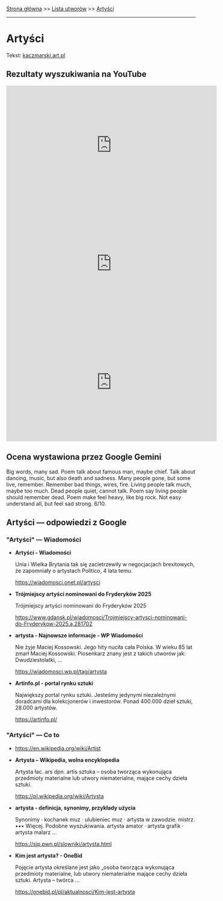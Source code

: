 [Strona główna](../index.md) >> [Lista utworów](../list.md) >> [Artyści](18.md)

---

# Artyści

Tekst: [kaczmarski.art.pl](https://www.kaczmarski.art.pl/tworczosc/wiersze/artysci/)

## Rezultaty wyszukiwania na YouTube

<iframe width="560" height="315" src="https://www.youtube.com/embed/DC_ZwpVWPCQ?si=IdontcarewhotheIRSsendsImnotpayingtaxes" title="YouTube video player" frameborder="0" allow="accelerometer; autoplay; clipboard-write; encrypted-media; gyroscope; picture-in-picture; web-share" referrerpolicy="strict-origin-when-cross-origin" allowfullscreen></iframe>

<iframe width="560" height="315" src="https://www.youtube.com/embed/cyO786KOPMg?si=IdontcarewhotheIRSsendsImnotpayingtaxes" title="YouTube video player" frameborder="0" allow="accelerometer; autoplay; clipboard-write; encrypted-media; gyroscope; picture-in-picture; web-share" referrerpolicy="strict-origin-when-cross-origin" allowfullscreen></iframe>

<iframe width="560" height="315" src="https://www.youtube.com/embed/DXdYQzBKqbo?si=IdontcarewhotheIRSsendsImnotpayingtaxes" title="YouTube video player" frameborder="0" allow="accelerometer; autoplay; clipboard-write; encrypted-media; gyroscope; picture-in-picture; web-share" referrerpolicy="strict-origin-when-cross-origin" allowfullscreen></iframe>

## Ocena wystawiona przez Google Gemini

Big words, many sad. Poem talk about famous man, maybe chief. Talk about dancing, music, but also death and sadness. Many people gone, but some live, remember. Remember bad things, wires, fire. Living people talk much, maybe too much. Dead people quiet, cannot talk. Poem say living people should remember dead. Poem make feel heavy, like big rock. Not easy understand all, but feel sad strong. 6/10.


## Artyści — odpowiedzi z Google

### "Artyści" — Wiadomości

- **Artyści - Wiadomości**

    Unia i Wielka Brytania tak się zacietrzewiły w negocjacjach brexitowych, że zapomniały o artystach Politico, 4 lata temu. 

   <https://wiadomosci.onet.pl/artysci>
- **Trójmiejscy artyści nominowani do Fryderyków 2025**

    Trójmiejscy artyści nominowani do Fryderyków 2025 

   <https://www.gdansk.pl/wiadomosci/Trojmiejscy-artysci-nominowani-do-Fryderykow-2025,a,281702>
- **artysta - Najnowsze informacje - WP Wiadomości**

    Nie żyje Maciej Kossowski. Jego hity nuciła cała Polska. W wieku 85 lat zmarł Maciej Kossowski. Piosenkarz znany jest z takich utworów jak: Dwudziestolatki, ... 

   <https://wiadomosci.wp.pl/tag/artysta>
- **Artinfo.pl - portal rynku sztuki**

    Największy portal rynku sztuki. Jesteśmy jedynymi niezależnymi doradcami dla kolekcjonerów i inwestorów. Ponad 400.000 dzieł sztuki, 28.000 artystów. 

   <https://artinfo.pl/>

### "Artyści" — Co to

- <https://en.wikipedia.org/wiki/Artist>
- **Artysta – Wikipedia, wolna encyklopedia**

    Artysta łac. ars dpn. artis sztuka – osoba tworząca wykonująca przedmioty materialne lub utwory niematerialne, mające cechy dzieła sztuki. 

   <https://pl.wikipedia.org/wiki/Artysta>
- **artysta - definicja, synonimy, przykłady użycia**

    Synonimy · kochanek muz · ulubieniec muz · artysta w zawodzie. mistrz. ••• Więcej. Podobne wyszukiwania. artysta amator · artysta grafik · artysta malarz ... 

   <https://sjp.pwn.pl/slowniki/artysta.html>
- **Kim jest artysta? - OneBid**

    Pojęcie artysta określane jest jako „osoba tworząca wykonująca przedmioty materialne, lub utwory niematerialne mające cechy dzieła sztuki. Artysta – twórca ... 

   <https://onebid.pl/pl/aktualnosci/Kim-jest-artysta>

